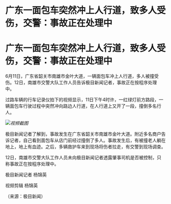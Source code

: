# 广东一面包车突然冲上人行道，致多人受伤，交警：事故正在处理中

# 广东一面包车突然冲上人行道，致多人受伤，交警：事故正在处理中

6月11日，广东省韶关市南雄市金叶大道，一辆面包车冲上人行道，多人被撞受伤。12日，南雄市交警大队工作人员告诉极目新闻记者，事故正在按程序处理中。

过路车辆的行车记录仪拍下的视频显示，11日下午4时许，一红绿灯前方路段，一辆面包车行驶过程中突然冲向路边人行道，在人行道上又开了一段，撞倒多名行人。

![](https://inews.gtimg.com/om_bt/OioCSPnDnbtzC24yXwUrf0FTmBZkv4XtCWfGoScd6KyRQAA/1000)_视频截图_

极目新闻记者了解到，事故发生在广东省韶关市南雄市金叶大道。附近多名商户告诉记者，自己看到面包车从店门前经过撞倒了多人。事故发生后，有被撞老人躺在地上，地上有血迹。之后，多辆救护车来到现场将伤者拉走，有交警到现场调查。

12日，南雄市交警大队工作人员未向极目新闻记者透露肇事司机是否被控制，只称事故正在按程序处理中。

极目新闻记者 杨锦英

视频剪辑 杨锦英

（来源：极目新闻）

